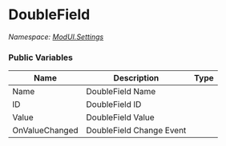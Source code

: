 # DoubleField

*Namespace: [ModUI.Settings](API/ModUI/Settings.md)*

### Public Variables

| Name           | Description              | Type                                                |
| -------------- | ------------------------ | --------------------------------------------------- |
| Name           | DoubleField Name         | <value v="string"/>                                 |
| ID             | DoubleField ID           | <value v="string"/>                                 |
| Value          | DoubleField Value        | <value v="double"/>                                 |
| OnValueChanged | DoubleField Change Event | <class c="Action"/><type><value v="double"/></type> |
